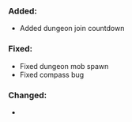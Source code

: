 ### Added:
- Added dungeon join countdown
### Fixed:
- Fixed dungeon mob spawn
- Fixed compass bug
### Changed:
- 